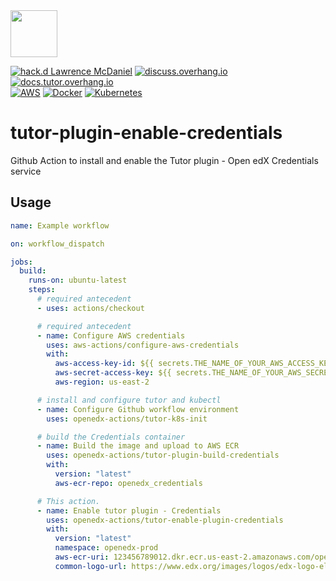 <img src="https://avatars.githubusercontent.com/u/40179672" width="75">

[![hack.d Lawrence McDaniel](https://img.shields.io/badge/hack.d-Lawrence%20McDaniel-orange.svg)](https://lawrencemcdaniel.com)
[![discuss.overhang.io](https://img.shields.io/static/v1?logo=discourse&label=Forums&style=flat-square&color=ff0080&message=discuss.overhang.io)](https://discuss.overhang.io)
[![docs.tutor.overhang.io](https://img.shields.io/static/v1?logo=readthedocs&label=Documentation&style=flat-square&color=blue&message=docs.tutor.overhang.io)](https://docs.tutor.overhang.io)<br/>
[![AWS](https://img.shields.io/badge/AWS-%23FF9900.svg?style=for-the-badge&logo=amazon-aws&logoColor=white)](https://aws.amazon.com/)
[![Docker](https://img.shields.io/badge/docker-%230db7ed.svg?style=for-the-badge&logo=docker&logoColor=white)](https://www.docker.com/)
[![Kubernetes](https://img.shields.io/badge/kubernetes-%23326ce5.svg?style=for-the-badge&logo=kubernetes&logoColor=white)](https://kubernetes.io/)

# tutor-plugin-enable-credentials

Github Action to install and enable the Tutor plugin - Open edX Credentials service



## Usage

```yaml
name: Example workflow

on: workflow_dispatch

jobs:
  build:
    runs-on: ubuntu-latest
    steps:
      # required antecedent
      - uses: actions/checkout

      # required antecedent
      - name: Configure AWS credentials
        uses: aws-actions/configure-aws-credentials
        with:
          aws-access-key-id: ${{ secrets.THE_NAME_OF_YOUR_AWS_ACCESS_KEY_ID }}
          aws-secret-access-key: ${{ secrets.THE_NAME_OF_YOUR_AWS_SECRET_ACCESS_KEY }}
          aws-region: us-east-2

      # install and configure tutor and kubectl
      - name: Configure Github workflow environment
        uses: openedx-actions/tutor-k8s-init

      # build the Credentials container
      - name: Build the image and upload to AWS ECR
        uses: openedx-actions/tutor-plugin-build-credentials
        with:
          version: "latest"
          aws-ecr-repo: openedx_credentials

      # This action.
      - name: Enable tutor plugin - Credentials
        uses: openedx-actions/tutor-enable-plugin-credentials
        with:
          version: "latest"
          namespace: openedx-prod
          aws-ecr-uri: 123456789012.dkr.ecr.us-east-2.amazonaws.com/openedx_credentials:latest
          common-logo-url: https://www.edx.org/images/logos/edx-logo-elm.svg
```
